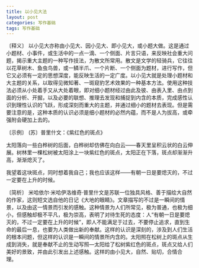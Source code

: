 ```yaml
---
title: 以小见大法
layout: post
categories: 写作基础
tags: 写作基础
---
```


〔释义〕 以小见大亦称由小见大、因小见大、即小见大，或小题大做。这是通过小题材、小事件，或生活中的一点一滴、一个侧面、片言只语，来反映社会重大问题，揭示重大主题的一种写作技法，为散文所常用。散文是文学的轻骑兵，它往往以花草树木、鱼虫鸟兽，或一鳞半爪、一个片断、一个侧面为题材，进行写作，但它又必须有一定的思想深度，能反映生活的一定广度。以小见大就是处理小题材和大主题的关系，以取得见微知著、一斑窥豹艺术效果的一种基本方法。使用这种技法必须从小处着手又从大处着眼，即对细小题材经过由此及彼、由表入里、由点到面的分析、开掘，以及必要的联想、推理去发现和捕捉到内含的本质，完成感性认识到理性认识的飞跃，形成深刻而重大的主题，并通过细小的题材去表现。但是需要注意的是，这种本质的认识必须是细小题材的必然内蕴，而不是人为拔高，或牵强附会硬加上去的。

〔示例〕 (苏〕普里什文：《紫红色的斑点》

太阳落向一些白桦树的后面，白桦树却仿佛在向白云——春天里呈积云状的白云伸展。树林里一棵松树被太阳涂上一块紫红色的斑点，太阳正在下落，斑点却渐渐升高，渐渐熄灭了。

我望着这块斑点，同时想着我自己；我也应该这样——有朝一日是要熄灭的，不过一定要在上升的时候。

〔简析〕 米哈依尔·米哈伊洛维奇·普里什文是苏联一位独具风格、善于描绘大自然的作家，这则短文选自他的日记《大地的眼睛》。文章描写的不过是一瞬间的情景，以及由这一情景而引发的感触。这种情景为人们所常见，极为普通，也极为细小，但感触却极不平凡，极为崇高，表明了对待生死的态度：人“有朝一日是要熄灭的，不过一定要在上升的时候”，即人不能满足于过去，不要停止追求，直到生命的最后一息，也要为人类做出新的奉献。这样的认识是深刻的，涉及到人们生活的根本问题，但这样的认识是一瞬间的情景所内含的。太阳照在松树上的斑点从生成到消失，就是奉献不止的生动写照—太阳给了松树紫红色的斑点，斑点又给人们美好的景致，并由此引发出上述感触。这样的由小见大，自然、贴切，合情合理。 